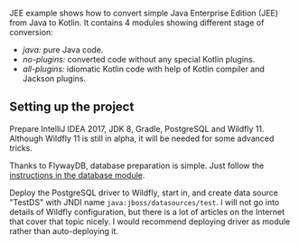 JEE example shows how to convert simple Java Enterprise Edition (JEE) from Java to Kotlin. It contains 4 modules showing different
stage of conversion:

* *java:* pure Java code.
* *no-plugins:* converted code without any special Kotlin plugins.
* *all-plugins:* idiomatic Kotlin code with help of Kotlin compiler and Jackson plugins. 

## Setting up the project

Prepare IntelliJ IDEA 2017, JDK 8, Gradle, PostgreSQL and Wildfly 11.  Although Wildfly 11 is still in alpha, it will be needed for 
some advanced tricks.

Thanks to FlywayDB, database preparation is simple. Just follow the 
[instructions in the database module](https://github.com/zeljkot/fables-kotlin/blob/master/jee/database/README.md).

Deploy the PostgreSQL driver to Wildfly, start in, and create data source "TestDS" with JNDI name `java:jboss/datasources/test`.
I will not go into details of Wildfly configuration, but there is a lot of articles on the Internet that cover that topic nicely.
 I would recommend deploying driver as module rather than auto-deploying it.